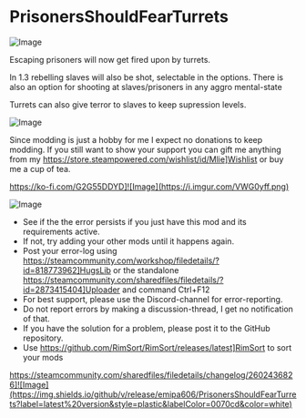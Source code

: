 # PrisonersShouldFearTurrets

![Image](https://i.imgur.com/iCj5o7O.png)


Escaping prisoners will now get fired upon by turrets. 

In 1.3 rebelling slaves will also be shot, selectable in the options.
There is also an option for shooting at slaves/prisoners in any aggro mental-state

Turrets can also give terror to slaves to keep supression levels.
	
![Image](https://i.imgur.com/Ds0rBAD.png)

Since modding is just a hobby for me I expect no donations to keep modding. If you still want to show your support you can gift me anything from my https://store.steampowered.com/wishlist/id/Mlie]Wishlist or buy me a cup of tea.

https://ko-fi.com/G2G55DDYD]![Image](https://i.imgur.com/VWG0yff.png)


![Image](https://i.imgur.com/5xwDG6H.png)



-  See if the the error persists if you just have this mod and its requirements active.
-  If not, try adding your other mods until it happens again.
-  Post your error-log using https://steamcommunity.com/workshop/filedetails/?id=818773962]HugsLib or the standalone https://steamcommunity.com/sharedfiles/filedetails/?id=2873415404]Uploader and command Ctrl+F12
-  For best support, please use the Discord-channel for error-reporting.
-  Do not report errors by making a discussion-thread, I get no notification of that.
-  If you have the solution for a problem, please post it to the GitHub repository.
-  Use https://github.com/RimSort/RimSort/releases/latest]RimSort to sort your mods



https://steamcommunity.com/sharedfiles/filedetails/changelog/2602436826]![Image](https://img.shields.io/github/v/release/emipa606/PrisonersShouldFearTurrets?label=latest%20version&style=plastic&labelColor=0070cd&color=white)


